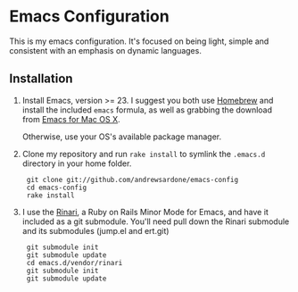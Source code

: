# Emacs Configuration

This is my emacs configuration. It's focused on being light, simple and consistent with an emphasis on dynamic languages.

## Installation

1. Install Emacs, version >= 23.
   I suggest you both use [Homebrew](http://github.com/mxcl/homebrew) and install the included `emacs` formula, as well as grabbing the download from [Emacs for Mac OS X](http://emacsformacosx.com/).

   Otherwise, use your OS's available package manager.

2. Clone my repository and run `rake install` to symlink the `.emacs.d` directory in your home folder.

        git clone git://github.com/andrewsardone/emacs-config
        cd emacs-config
        rake install

3. I use the [Rinari](http://rinari.rubyforge.org/), a Ruby on Rails Minor Mode for Emacs, and have it included as a git submodule. You'll need pull down the Rinari submodule and its submodules (jump.el and ert.git)

        git submodule init
        git submodule update
        cd emacs.d/vendor/rinari
        git submodule init
        git submodule update
